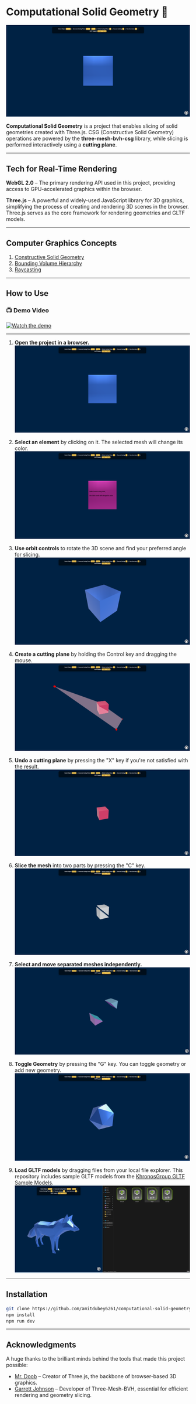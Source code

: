# Computational Solid Geometry 🚀

![Home Screen](./public/Doc/homeScreen.png)

**Computational Solid Geometry** is a project that enables slicing of solid geometries created with Three.js. CSG (Constructive Solid Geometry) operations are powered by the **three-mesh-bvh-csg** library, while slicing is performed interactively using a **cutting plane**.

---

## Tech for Real-Time Rendering

**WebGL 2.0** – The primary rendering API used in this project, providing access to GPU-accelerated graphics within the browser.

**Three.js** – A powerful and widely-used JavaScript library for 3D graphics, simplifying the process of creating and rendering 3D scenes in the browser. Three.js serves as the core framework for rendering geometries and GLTF models.

---

## Computer Graphics Concepts

1. [Constructive Solid Geometry](https://en.wikipedia.org/wiki/Constructive_solid_geometry)  
2. [Bounding Volume Hierarchy](https://en.wikipedia.org/wiki/Bounding_volume_hierarchy)  
3. [Raycasting](https://github.com/gkjohnson/three-mesh-bvh)  

---

## How to Use

### 📺 Demo Video

[![Watch the demo](https://img.youtube.com/vi/i-cC9nrSR90/0.jpg)](https://youtu.be/i-cC9nrSR90?si=rhRZGRYSXOtXU6J6)

---

1. **Open the project in a browser.**  
   ![Home Screen](./public/Doc/homeScreen.png)

2. **Select an element** by clicking on it. The selected mesh will change its color.  
   ![Select Mesh](./public/Doc/selectMesh.png)

3. **Use orbit controls** to rotate the 3D scene and find your preferred angle for slicing.  
   ![Orbit Controls](./public/Doc/homeScreenOrbit.png)

4. **Create a cutting plane** by holding the Control key and dragging the mouse.  
   ![Cutting Plane](./public/Doc/CuttingPlane.png)

5. **Undo a cutting plane** by pressing the "X" key if you're not satisfied with the result.  
   ![Undo Cutting Plane](./public/Doc/undoCuttingPlane.png)

6. **Slice the mesh** into two parts by pressing the "C" key.  
   ![Cutting](./public/Doc/separatedMesh.png)

7. **Select and move separated meshes independently.**  
   ![Move Separated Mesh](./public/Doc/moveSeparetdMesh.png)

8. **Toggle Geometry** by pressing the "G" key. You can toggle geometry or add new geometry.  
   ![Toggle Geometry](./public/Doc/toggleGeometry.png)

9. **Load GLTF models** by dragging files from your local file explorer. This repository includes sample GLTF models from the [KhronosGroup GLTF Sample Models](https://github.com/KhronosGroup/glTF-Sample-Models/tree/main/2.0).  
   ![Load GLTF](./public/Doc/loadGLTFModel.png)

---

## Installation

```bash
git clone https://github.com/amitdubey6261/computational-solid-geometry
npm install
npm run dev
```

---

## Acknowledgments

A huge thanks to the brilliant minds behind the tools that made this project possible:

- [Mr. Doob](https://x.com/mrdoob?lang=en) – Creator of Three.js, the backbone of browser-based 3D graphics.  
- [Garrett Johnson](https://x.com/garrettkjohnson?lang=en) – Developer of Three-Mesh-BVH, essential for efficient rendering and geometry slicing.